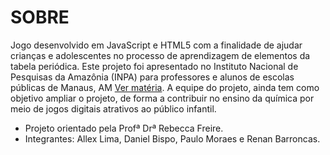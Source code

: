 # SOBRE #

Jogo desenvolvido em JavaScript e HTML5 com a finalidade de ajudar crianças e adolescentes no processo de aprendizagem de elementos da tabela periódica. Este projeto foi apresentado no Instituto Nacional de Pesquisas da Amazônia (INPA) para professores e alunos de escolas públicas de Manaus, AM [Ver matéria](http://portal.inpa.gov.br/index.php/component/content/article?id=2350). A equipe do projeto, ainda tem como objetivo  ampliar o projeto, de forma a contribuir no ensino da química por meio de jogos digitais atrativos ao público infantil. 

* Projeto orientado pela Profª Drª Rebecca Freire.
* Integrantes: Allex Lima, Daniel Bispo, Paulo Moraes e Renan Barroncas.

